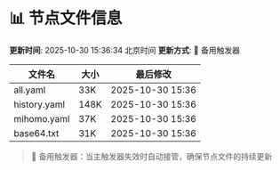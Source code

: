 # 📊 节点文件信息

**更新时间**: 2025-10-30 15:36:34 北京时间
**更新方式**: 🔄 备用触发器

| 文件名 | 大小 | 最后修改 |
|--------|------|----------|
| all.yaml | 33K | 2025-10-30 15:36 |
| history.yaml | 148K | 2025-10-30 15:36 |
| mihomo.yaml | 37K | 2025-10-30 15:36 |
| base64.txt | 31K | 2025-10-30 15:36 |

> 🔄 备用触发器：当主触发器失效时自动接管，确保节点文件的持续更新
